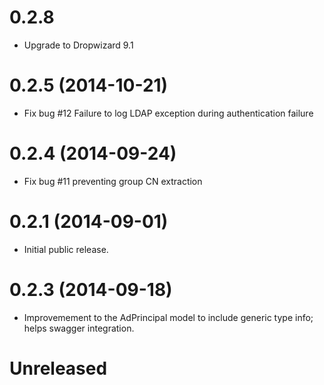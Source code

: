 # 0.2.8

* Upgrade to Dropwizard 9.1

# 0.2.5 (2014-10-21)

* Fix bug #12 Failure to log LDAP exception during authentication failure

# 0.2.4 (2014-09-24)

* Fix bug #11 preventing group CN extraction

# 0.2.1 (2014-09-01)

* Initial public release.

# 0.2.3 (2014-09-18)

* Improvemement to the AdPrincipal model to include generic type info; helps swagger integration.


# Unreleased


 
